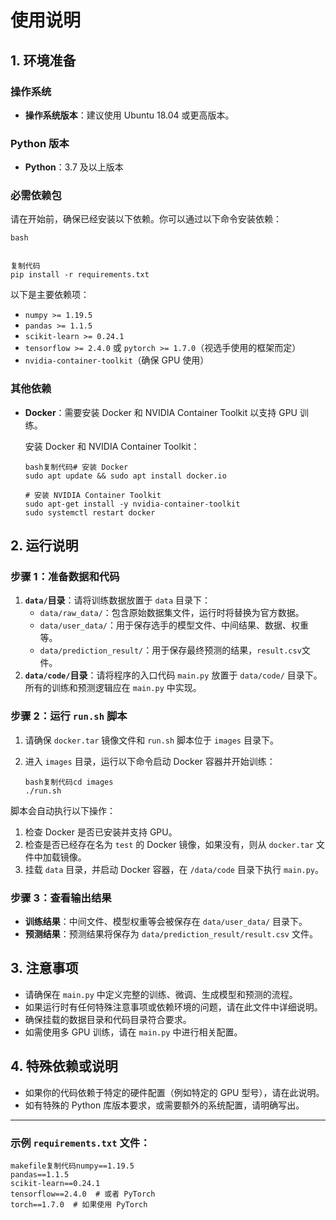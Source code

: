 # 使用说明

## 1. 环境准备

### 操作系统

* **操作系统版本**：建议使用 Ubuntu 18.04 或更高版本。

### Python 版本

* **Python**：3.7 及以上版本

### 必需依赖包

请在开始前，确保已经安装以下依赖。你可以通过以下命令安装依赖：

```
bash


复制代码
pip install -r requirements.txt
```

以下是主要依赖项：

* `numpy >= 1.19.5`
* `pandas >= 1.1.5`
* `scikit-learn >= 0.24.1`
* `tensorflow >= 2.4.0` 或 `pytorch >= 1.7.0`（视选手使用的框架而定）
* `nvidia-container-toolkit`（确保 GPU 使用）

### 其他依赖

* **Docker**：需要安装 Docker 和 NVIDIA Container Toolkit 以支持 GPU 训练。

  安装 Docker 和 NVIDIA Container Toolkit：

  ```
  bash复制代码# 安装 Docker
  sudo apt update && sudo apt install docker.io
  
  # 安装 NVIDIA Container Toolkit
  sudo apt-get install -y nvidia-container-toolkit
  sudo systemctl restart docker
  ```

## 2. 运行说明

### 步骤 1：准备数据和代码

1. **`data/`目录**：请将训练数据放置于 `data` 目录下：
   * `data/raw_data/`：包含原始数据集文件，运行时将替换为官方数据。
   * `data/user_data/`：用于保存选手的模型文件、中间结果、数据、权重等。
   * `data/prediction_result/`：用于保存最终预测的结果，`result.csv`文件。
2. **`data/code/`目录**：请将程序的入口代码 `main.py` 放置于 `data/code/` 目录下。所有的训练和预测逻辑应在 `main.py` 中实现。

### 步骤 2：运行 `run.sh` 脚本

1. 请确保 `docker.tar` 镜像文件和 `run.sh` 脚本位于 `images` 目录下。

2. 进入 `images` 目录，运行以下命令启动 Docker 容器并开始训练：

   ```
   bash复制代码cd images
   ./run.sh
   ```

脚本会自动执行以下操作：

1. 检查 Docker 是否已安装并支持 GPU。
2. 检查是否已经存在名为 `test` 的 Docker 镜像，如果没有，则从 `docker.tar` 文件中加载镜像。
3. 挂载 `data` 目录，并启动 Docker 容器，在 `/data/code` 目录下执行 `main.py`。

### 步骤 3：查看输出结果

* **训练结果**：中间文件、模型权重等会被保存在 `data/user_data/` 目录下。
* **预测结果**：预测结果将保存为 `data/prediction_result/result.csv` 文件。

## 3. 注意事项

* 请确保在 `main.py` 中定义完整的训练、微调、生成模型和预测的流程。
* 如果运行时有任何特殊注意事项或依赖环境的问题，请在此文件中详细说明。
* 确保挂载的数据目录和代码目录符合要求。
* 如需使用多 GPU 训练，请在 `main.py` 中进行相关配置。

## 4. 特殊依赖或说明

* 如果你的代码依赖于特定的硬件配置（例如特定的 GPU 型号），请在此说明。
* 如有特殊的 Python 库版本要求，或需要额外的系统配置，请明确写出。

------

### 示例 `requirements.txt` 文件：

```
makefile复制代码numpy==1.19.5
pandas==1.1.5
scikit-learn==0.24.1
tensorflow==2.4.0  # 或者 PyTorch
torch==1.7.0  # 如果使用 PyTorch
```